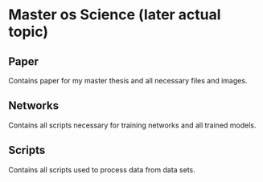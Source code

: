 # Master os Science (later actual topic)
## Paper
Contains paper for my master thesis and all necessary files and images.

## Networks
Contains all scripts necessary for training networks and all trained models.

## Scripts
Contains all scripts used to process data from data sets.